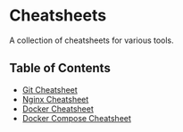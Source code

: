 
# Cheatsheets

A collection of cheatsheets for various tools.

## Table of Contents

- [Git Cheatsheet](cheatsheets/git.md)
- [Nginx Cheatsheet](nginx.md)
- [Docker Cheatsheet](cheatsheets/docker/README.md)
- [Docker Compose Cheatsheet](cheatsheets/docker-compose/README.md)
